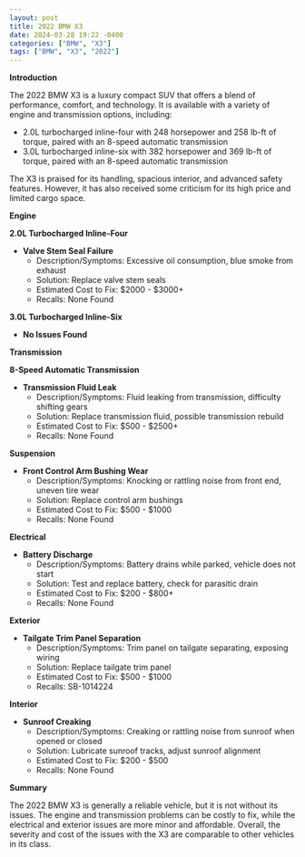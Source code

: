```yaml
---
layout: post
title: 2022 BMW X3
date: 2024-03-28 19:22 -0400
categories: ["BMW", "X3"]
tags: ["BMW", "X3", "2022"]
---
```

**Introduction**

The 2022 BMW X3 is a luxury compact SUV that offers a blend of performance, comfort, and technology. It is available with a variety of engine and transmission options, including:

* 2.0L turbocharged inline-four with 248 horsepower and 258 lb-ft of torque, paired with an 8-speed automatic transmission
* 3.0L turbocharged inline-six with 382 horsepower and 369 lb-ft of torque, paired with an 8-speed automatic transmission

The X3 is praised for its handling, spacious interior, and advanced safety features. However, it has also received some criticism for its high price and limited cargo space.

**Engine**

**2.0L Turbocharged Inline-Four**

* **Valve Stem Seal Failure**
    * Description/Symptoms: Excessive oil consumption, blue smoke from exhaust
    * Solution: Replace valve stem seals
    * Estimated Cost to Fix: $2000 - $3000+
    * Recalls: None Found

**3.0L Turbocharged Inline-Six**

* **No Issues Found**

**Transmission**

**8-Speed Automatic Transmission**

* **Transmission Fluid Leak**
    * Description/Symptoms: Fluid leaking from transmission, difficulty shifting gears
    * Solution: Replace transmission fluid, possible transmission rebuild
    * Estimated Cost to Fix: $500 - $2500+
    * Recalls: None Found

**Suspension**

* **Front Control Arm Bushing Wear**
    * Description/Symptoms: Knocking or rattling noise from front end, uneven tire wear
    * Solution: Replace control arm bushings
    * Estimated Cost to Fix: $500 - $1000
    * Recalls: None Found

**Electrical**

* **Battery Discharge**
    * Description/Symptoms: Battery drains while parked, vehicle does not start
    * Solution: Test and replace battery, check for parasitic drain
    * Estimated Cost to Fix: $200 - $800+
    * Recalls: None Found

**Exterior**

* **Tailgate Trim Panel Separation**
    * Description/Symptoms: Trim panel on tailgate separating, exposing wiring
    * Solution: Replace tailgate trim panel
    * Estimated Cost to Fix: $500 - $1000
    * Recalls: SB-1014224

**Interior**

* **Sunroof Creaking**
    * Description/Symptoms: Creaking or rattling noise from sunroof when opened or closed
    * Solution: Lubricate sunroof tracks, adjust sunroof alignment
    * Estimated Cost to Fix: $200 - $500
    * Recalls: None Found

**Summary**

The 2022 BMW X3 is generally a reliable vehicle, but it is not without its issues. The engine and transmission problems can be costly to fix, while the electrical and exterior issues are more minor and affordable. Overall, the severity and cost of the issues with the X3 are comparable to other vehicles in its class.
